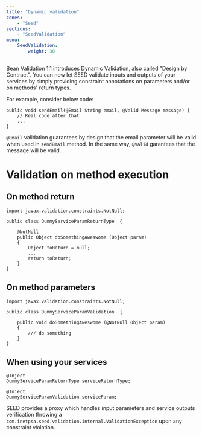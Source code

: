 ```yaml
---
title: "Dynamic validation"
zones:
    - "Seed"
sections:
    - "SeedValidation"
menu:
    SeedValidation:
        weight: 30
---
```


Bean Validation 1.1 introduces Dynamic Validation, also called "Design by Contract". You can now let SEED validate inputs and outputs 
of your services by simply providing constraint annotations on parameters and/or on methods' return types.

For example, consider below code:

    public void sendEmail(@Email String email, @Valid Message message) {
        // Real code after that
        ...
    }

`@Email` validation guarantees by design that the email parameter will be valid when used in `sendEmail` method.
In the same way, `@Valid` garantees that the message will be valid.

# Validation on method execution
## On method return

    import javax.validation.constraints.NotNull;
    
    public class DummyServiceParamReturnType  {
	
    	@NotNull 
    	public Object doSomethingAweswome (Object param)
    	{
		    Object toReturn = null;
            ...
            return toReturn; 
	    }
    }

## On method parameters
    import javax.validation.constraints.NotNull;

    public class DummyServiceParamValidation  {
	
	    public void doSomethingAweswome (@NotNull Object param)
	    {
		    /// do something
	    }
    }

## When using your services


    @Inject
	DummyServiceParamReturnType serviceReturnType;

    @Inject
	DummyServiceParamValidation serviceParam;


SEED provides a proxy which handles input parameters and service outputs verification throwing a
`com.inetpsa.seed.validation.internal.ValidationException` upon any constraint violation.
